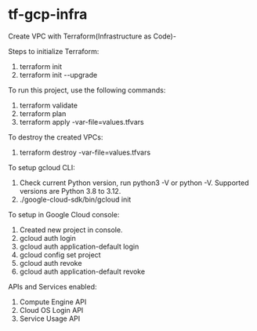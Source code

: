 # tf-gcp-infra

Create VPC with Terraform(Infrastructure as Code)-

Steps to initialize Terraform:

1. terraform init
2. terraform init --upgrade

To run this project, use the following commands:

1. terraform validate
2. terraform plan
3. terraform apply -var-file=values.tfvars

To destroy the created VPCs:

1. terraform destroy -var-file=values.tfvars

To setup gcloud CLI:

1. Check current Python version, run python3 -V or python -V. Supported versions are Python 3.8 to 3.12.
2. ./google-cloud-sdk/bin/gcloud init

To setup in Google Cloud console:

1. Created new project in console.
2. gcloud auth login
3. gcloud auth application-default login
4. gcloud config set project
5. gcloud auth revoke
6. gcloud auth application-default revoke

APIs and Services enabled:

1. Compute Engine API
2. Cloud OS Login API
3. Service Usage API
